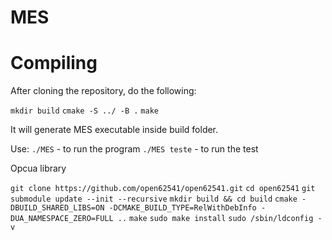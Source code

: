 # MES

# Compiling

After cloning the repository, do the following:

```mkdir build```
```cmake -S ../ -B .```
```make```

It will generate MES executable inside build folder.

Use:
```./MES``` - to run the program
```./MES teste``` - to run the test

Opcua library

```git clone https://github.com/open62541/open62541.git```
```cd open62541```
```git submodule update --init --recursive```
```mkdir build && cd build```
```cmake -DBUILD_SHARED_LIBS=ON -DCMAKE_BUILD_TYPE=RelWithDebInfo -DUA_NAMESPACE_ZERO=FULL ..```
```make```
```sudo make install```
```sudo /sbin/ldconfig -v```
